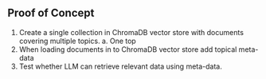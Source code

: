 ## Proof of Concept

1. Create a single collection in ChromaDB vector store with documents covering multiple topics.
    a. One top
2. When loading documents in to ChromaDB vector store add topical meta-data
3. Test whether LLM can retrieve relevant data using meta-data.